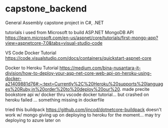 # capstone_backend
General Assembly capstone project in C#, .NET

tutorials i used
from Microsoft to build ASP.NET MongoDB API
https://learn.microsoft.com/en-us/aspnet/core/tutorials/first-mongo-app?view=aspnetcore-7.0&tabs=visual-studio-code

VS Code Docker Tutorial
https://code.visualstudio.com/docs/containers/quickstart-aspnet-core

Docker to Heroku Tutorial
https://medium.com/bina-nusantara-it-division/how-to-deploy-your-asp-net-core-web-api-on-heroku-using-docker-a21409881d76#:~:text=Currently%2C%20Heroku%20supports%20languages%20Ruby,in%20order%20to%20deploy%20our%20.
made precite bookstore api w/ docker thru vscode docker tutorial... but crashed on heroku
failed ... something missing in dockerfile

tried this buildpack
https://github.com/jincod/dotnetcore-buildpack
doesn't work w/ mongo
giving up on deploying to heroku for the moment... may try deploying to azure later on